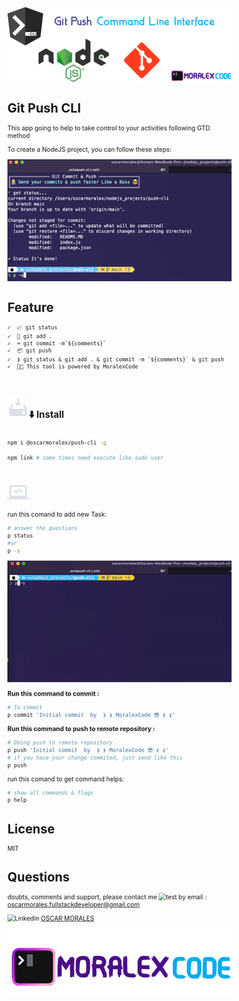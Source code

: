 ![genesiscli-screenshot](.github/git-push-cli.png)

# Git Push CLI

This app going to help to take control to your activities following GTD method

To create a NodeJS project, you can follow these steps:

![genesiscli-screenshot](.github/git-push-running.png)

# Feature

    ✓  📈 git status
    ✓  🤯 git add .
    ✓  ⌨️ git commit -m`${comments}`
    ✓  📦 git push
    ✓  ❯ git status & git add . & git commit -m `${comments}` & git push
    ✓  👨‍💻 This tool is powered by MoralexCode

<br>

## ![genesiscli-screenshot](.github/install.png)⬇️ Install

```sh

npm i @oscarmoralex/push-cli -g

npm link # some times need execute like sudo user

```

<br>

![genesiscli-screenshot](.github/pc.png)

run this comand to add new Task:

```sh
# answer the questions
p status
#or
p -s
```

![genesiscli-screenshot](.github/git-push.gif)

**Run this command to commit :**

```sh
# To commit
p commit 'Initial commit  by  ❯ ❯ MoralexCode 😎 ❮ ❮'
```

**Run this command to push to remote repository :**

```sh
# Doing push to remote repository
p push 'Initial commit  by  ❯ ❯ MoralexCode 😎 ❮ ❮'
# if you have your change commited, just send like this
p push
```

run this comand to get command helps:

```sh
# show all commands & flags
p help
```

# License

MIT

# Questions

doubts, comments and support, please contact me ![test](https://img.shields.io/badge/Ing-%20Oscar%20Morales-green) by email : [oscarmorales.fullstackdeveloper@gmail.com](oscarmorales.fullstackdeveloper@gmail.com)

![Linkedin](https://img.shields.io/badge/LinkedIn-0077B5?style=for-the-badge&logo=linkedin&logoColor=white) [OSCAR MORALES](https://www.linkedin.com/in/oscar-morales-garcia/)

![personal-brand-screenshot](.github/personal-brand.png)
